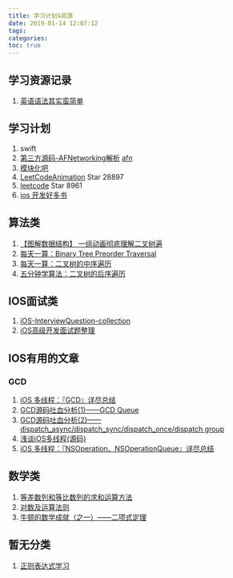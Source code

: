 ```yaml
---
title: 学习计划&资源
date: 2019-01-14 12:07:12
tags: 
categories: 
toc: true
---
```


## 学习资源记录

1. [英语语法其实蛮简单](https://zhuanlan.zhihu.com/p/36367134)



## 学习计划

1. swift
2. [第三方源码-AFNetworking解析](https://www.jianshu.com/p/488c1f46cedd) [afn](https://github.com/draveness/analyze/blob/master/contents/AFNetworking/AFNetworkReachabilityManager%20监控网络状态（四）.md)
3. [模块化吧](http://www.cocoachina.com/detail/27025)
4. [LeetCodeAnimation](https://github.com/MisterBooo/LeetCodeAnimation) Star 28897
5. [leetcode](https://github.com/azl397985856/leetcode) Star 8961
6. [ios 开发好多书](https://github.com/longsirhero/Swift-Books)



## 算法类

1. [【图解数据结构】 一组动画彻底理解二叉树遍](https://mp.weixin.qq.com/s/O-5QtnwhEmtrYcbNeL1b0Q)
2. [每天一算：Binary Tree Preorder Traversal](https://mp.weixin.qq.com/s?__biz=MzUyNjQxNjYyMg==&mid=2247483843&idx=1&sn=994bf0d42dd9941a879a3a3ed500a4d6&chksm=fa0e6e42cd79e75472404eb5da7ee98f20d303efe230eb4f41efec57164630f555e7111e62ff&scene=21#wechat_redirect)
3. [每天一算：二叉树的中序遍历](https://mp.weixin.qq.com/s?__biz=MzUyNjQxNjYyMg==&mid=2247483853&idx=1&sn=94cd4b4ee8dc2268290a72334c6af57b&chksm=fa0e6e4ccd79e75a41a6b78397b80cdfccda332823874475b516f997f89e786488599fc5cc1e&scene=21#wechat_redirect)
4. [五分钟学算法：二叉树的后序遍历](https://mp.weixin.qq.com/s?__biz=MzUyNjQxNjYyMg==&mid=2247483861&idx=1&sn=91a32b22ab9bc7fd282b489c4d3006e0&chksm=fa0e6e54cd79e742e22a0b15d4eb55b933de19bb12d2de41fac19fc59da6c8e3cc65dea2120c&scene=21#wechat_redirect)


## IOS面试类

1. [iOS-InterviewQuestion-collection](https://github.com/liberalisman/iOS-InterviewQuestion-collection)
2.  [iOS高级开发面试题整理](https://www.jianshu.com/c/c75e45b08d4b)


## IOS有用的文章

### GCD 
1. [iOS 多线程：『GCD』详尽总结](https://bujige.net/blog/iOS-Complete-learning-GCD.html)
2. [GCD源码吐血分析(1)——GCD Queue](https://blog.csdn.net/u013378438/article/details/81031938)
3. [GCD源码吐血分析(2)——dispatch_async/dispatch_sync/dispatch_once/dispatch group](https://blog.csdn.net/u013378438/article/details/81076116)
4. [浅谈iOS多线程(源码)](https://leylfl.github.io/2018/01/16/浅谈iOS多线程-源码/)
2. [iOS 多线程：『NSOperation、NSOperationQueue』详尽总结](https://bujige.net/blog/iOS-Complete-learning-NSOperation.html)


## 数学类

1. [等差数列和等比数列的求和运算方法](https://baijiahao.baidu.com/s?id=1612002983235300234&wfr=spider&for=pc)
2. [对数及运算法则](https://www.cnblogs.com/chenxi188/p/11050016.html)
3. [牛顿的数学成就（之一）——二项式定理 ](https://www.sohu.com/a/215159778_614593)



## 暂无分类

1. [正则表达式学习](https://github.com/ziishaned/learn-regex)
